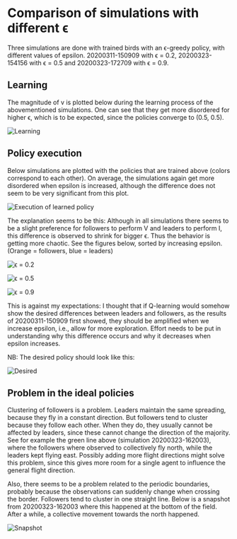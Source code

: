 # Comparison of simulations with different ϵ

Three simulations are done with trained birds with an ϵ-greedy policy, with different values of epsilon. 20200311-150909 with ϵ = 0.2, 20200323-154156 with ϵ = 0.5 and 20200323-172709 with ϵ = 0.9.

## Learning

The magnitude of v is plotted below during the learning process of the abovementioned simulations. One can see that they get more disordered for higher ϵ, which is to be expected, since the policies converge to (0.5, 0.5).

![Learning](2-Larger_Epsilon/mag.png)

## Policy execution

Below simulations are plotted with the policies that are trained above (colors correspond to each other). On average, the simulations again get more disordered when epsilon is increased, although the difference does not seem to be very significant from this plot.

![Execution of learned policy](3-Fixed_Qs/mag_all.png)

The explanation seems to be this: Although in all simulations there seems to be a slight preference for followers to perform V and leaders to perform I, this difference is observed to shrink for bigger ϵ. Thus the behavior is getting more chaotic. See the figures below, sorted by increasing epsilon. (Orange = followers, blue = leaders)

![ϵ = 0.2](../20200311/20200311-150909.png)

![ϵ = 0.5](2-Larger_Epsilon/20200323-154156.png)

![ϵ = 0.9](2-Larger_Epsilon/20200323-172709.png)

This is against my expectations: I thought that if Q-learning would somehow show the desired differences between leaders and followers, as the results of 20200311-150909 first showed, they should be amplified when we increase epsilon, i.e., allow for more exploration. Effort needs to be put in understanding why this difference occurs and why it decreases when epsilon increases.

NB: The desired policy should look like this:

![Desired](3-Fixed_Qs/desired.png)

## Problem in the ideal policies

Clustering of followers is a problem. Leaders maintain the same spreading, because they fly in a constant direction. But followers tend to cluster because they follow each other. When they do, they usually cannot be affected by leaders, since these cannot change the direction of the majority. See for example the green line above (simulation 20200323-162003), where the followers where observed to collectively fly north, while the leaders kept flying east. Possibly adding more flight directions might solve this problem, since this gives more room for a single agent to influence the general flight direction.

Also, there seems to be a problem related to the periodic boundaries, probably because the observations can suddenly change when crossing the border. Followers tend to cluster in one straight line. Below is a snapshot from 20200323-162003 where this happened at the bottom of the field. After a while, a collective movement towards the north happened.

![Snapshot](3-Fixed_Qs/20200323-162003-snapshot.png)
